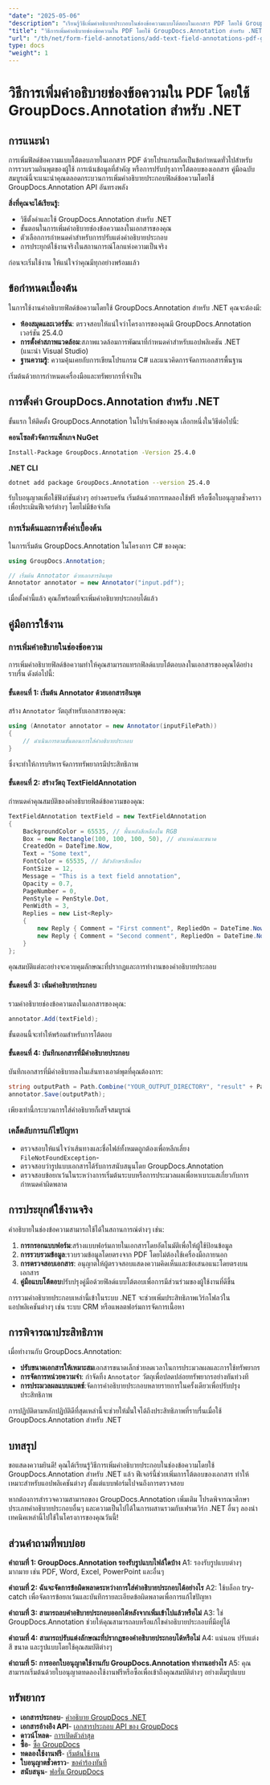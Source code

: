 ```yaml
---
"date": "2025-05-06"
"description": "เรียนรู้วิธีเพิ่มคำอธิบายประกอบในช่องข้อความแบบโต้ตอบในเอกสาร PDF โดยใช้ GroupDocs.Annotation สำหรับ .NET ปฏิบัติตามคำแนะนำทีละขั้นตอนนี้เพื่อปรับปรุงการโต้ตอบของเอกสาร"
"title": "วิธีการเพิ่มคำอธิบายช่องข้อความใน PDF โดยใช้ GroupDocs.Annotation สำหรับ .NET (บทช่วยสอน)"
"url": "/th/net/form-field-annotations/add-text-field-annotations-pdf-groupdocs-net/"
type: docs
"weight": 1
---
```


# วิธีการเพิ่มคำอธิบายช่องข้อความใน PDF โดยใช้ GroupDocs.Annotation สำหรับ .NET

## การแนะนำ

การเพิ่มฟิลด์ข้อความแบบโต้ตอบภายในเอกสาร PDF ด้วยโปรแกรมถือเป็นข้อกำหนดทั่วไปสำหรับการรวบรวมอินพุตของผู้ใช้ การเน้นข้อมูลที่สำคัญ หรือการปรับปรุงการโต้ตอบของเอกสาร คู่มือฉบับสมบูรณ์นี้จะแนะนำคุณตลอดกระบวนการเพิ่มคำอธิบายประกอบฟิลด์ข้อความโดยใช้ GroupDocs.Annotation API อันทรงพลัง

**สิ่งที่คุณจะได้เรียนรู้:**
- วิธีตั้งค่าและใช้ GroupDocs.Annotation สำหรับ .NET
- ขั้นตอนในการเพิ่มคำอธิบายช่องข้อความลงในเอกสารของคุณ
- ตัวเลือกการกำหนดค่าสำหรับการปรับแต่งคำอธิบายประกอบ
- การประยุกต์ใช้งานจริงในสถานการณ์โลกแห่งความเป็นจริง

ก่อนจะเริ่มใช้งาน ให้แน่ใจว่าคุณมีทุกอย่างพร้อมแล้ว

## ข้อกำหนดเบื้องต้น

ในการใช้งานคำอธิบายฟิลด์ข้อความโดยใช้ GroupDocs.Annotation สำหรับ .NET คุณจะต้องมี:
- **ห้องสมุดและเวอร์ชัน**: ตรวจสอบให้แน่ใจว่าโครงการของคุณมี GroupDocs.Annotation เวอร์ชัน 25.4.0
- **การตั้งค่าสภาพแวดล้อม**:สภาพแวดล้อมการพัฒนาที่กำหนดค่าสำหรับแอปพลิเคชัน .NET (แนะนำ Visual Studio)
- **ฐานความรู้**: ความคุ้นเคยกับการเขียนโปรแกรม C# และแนวคิดการจัดการเอกสารพื้นฐาน

เริ่มต้นด้วยการกำหนดเครื่องมือและทรัพยากรที่จำเป็น

## การตั้งค่า GroupDocs.Annotation สำหรับ .NET

ขั้นแรก ให้ติดตั้ง GroupDocs.Annotation ในโปรเจ็กต์ของคุณ เลือกหนึ่งในวิธีต่อไปนี้:

**คอนโซลตัวจัดการแพ็กเกจ NuGet**
```bash
Install-Package GroupDocs.Annotation -Version 25.4.0
```

**.NET CLI**
```bash
dotnet add package GroupDocs.Annotation --version 25.4.0
```

รับใบอนุญาตเพื่อใช้ฟังก์ชันต่างๆ อย่างครบครัน เริ่มต้นด้วยการทดลองใช้ฟรี หรือซื้อใบอนุญาตชั่วคราวเพื่อประเมินฟีเจอร์ต่างๆ โดยไม่มีข้อจำกัด

### การเริ่มต้นและการตั้งค่าเบื้องต้น

ในการเริ่มต้น GroupDocs.Annotation ในโครงการ C# ของคุณ:
```csharp
using GroupDocs.Annotation;

// เริ่มต้น Annotator ด้วยเอกสารอินพุต
Annotator annotator = new Annotator("input.pdf");
```
เมื่อตั้งค่านี้แล้ว คุณก็พร้อมที่จะเพิ่มคำอธิบายประกอบได้แล้ว

## คู่มือการใช้งาน

### การเพิ่มคำอธิบายในช่องข้อความ

การเพิ่มคำอธิบายฟิลด์ข้อความทำให้คุณสามารถแทรกฟิลด์แบบโต้ตอบลงในเอกสารของคุณได้อย่างราบรื่น ดังต่อไปนี้:

#### ขั้นตอนที่ 1: เริ่มต้น Annotator ด้วยเอกสารอินพุต
สร้าง `Annotator` วัตถุสำหรับเอกสารของคุณ:
```csharp
using (Annotator annotator = new Annotator(inputFilePath))
{
    // ดำเนินการตามขั้นตอนการใส่คำอธิบายประกอบ
}
```
ซึ่งจะทำให้การบริหารจัดการทรัพยากรมีประสิทธิภาพ

#### ขั้นตอนที่ 2: สร้างวัตถุ TextFieldAnnotation
กำหนดค่าคุณสมบัติของคำอธิบายฟิลด์ข้อความของคุณ:
```csharp
TextFieldAnnotation textField = new TextFieldAnnotation
{
    BackgroundColor = 65535, // พื้นหลังสีเหลืองใน RGB
    Box = new Rectangle(100, 100, 100, 50), // ตำแหน่งและขนาด
    CreatedOn = DateTime.Now,
    Text = "Some text",
    FontColor = 65535, // สีตัวอักษรสีเหลือง
    FontSize = 12,
    Message = "This is a text field annotation",
    Opacity = 0.7,
    PageNumber = 0,
    PenStyle = PenStyle.Dot,
    PenWidth = 3,
    Replies = new List<Reply>
    {
        new Reply { Comment = "First comment", RepliedOn = DateTime.Now },
        new Reply { Comment = "Second comment", RepliedOn = DateTime.Now }
    }
};
```
คุณสมบัติแต่ละอย่างจะควบคุมลักษณะที่ปรากฏและการทำงานของคำอธิบายประกอบ

#### ขั้นตอนที่ 3: เพิ่มคำอธิบายประกอบ
รวมคำอธิบายช่องข้อความลงในเอกสารของคุณ:
```csharp
annotator.Add(textField);
```
ขั้นตอนนี้จะทำให้พร้อมสำหรับการโต้ตอบ

#### ขั้นตอนที่ 4: บันทึกเอกสารที่มีคำอธิบายประกอบ
บันทึกเอกสารที่มีคำอธิบายลงในเส้นทางเอาต์พุตที่คุณต้องการ:
```csharp
string outputPath = Path.Combine("YOUR_OUTPUT_DIRECTORY", "result" + Path.GetExtension(inputFilePath));
annotator.Save(outputPath);
```
เพียงเท่านี้กระบวนการใส่คำอธิบายก็เสร็จสมบูรณ์

### เคล็ดลับการแก้ไขปัญหา
- ตรวจสอบให้แน่ใจว่าเส้นทางและชื่อไฟล์ทั้งหมดถูกต้องเพื่อหลีกเลี่ยง `FileNotFoundException`-
- ตรวจสอบว่ารูปแบบเอกสารได้รับการสนับสนุนโดย GroupDocs.Annotation
- ตรวจสอบข้อยกเว้นในระหว่างการเริ่มต้นระบบหรือการประมวลผลเพื่อหาเบาะแสเกี่ยวกับการกำหนดค่าผิดพลาด

## การประยุกต์ใช้งานจริง

คำอธิบายในช่องข้อความสามารถใช้ได้ในสถานการณ์ต่างๆ เช่น:
1. **การกรอกแบบฟอร์ม**:สร้างแบบฟอร์มภายในเอกสารโดยอัตโนมัติเพื่อให้ผู้ใช้ป้อนข้อมูล
2. **การรวบรวมข้อมูล**:รวบรวมข้อมูลโดยตรงจาก PDF โดยไม่ต้องใช้เครื่องมือภายนอก
3. **การตรวจสอบเอกสาร**: อนุญาตให้ผู้ตรวจสอบแสดงความคิดเห็นและข้อเสนอแนะโดยตรงบนเอกสาร
4. **คู่มือแบบโต้ตอบ**ปรับปรุงคู่มือด้วยฟิลด์แบบโต้ตอบเพื่อการมีส่วนร่วมของผู้ใช้งานที่ดีขึ้น

การรวมคำอธิบายประกอบเหล่านี้เข้าในระบบ .NET จะช่วยเพิ่มประสิทธิภาพเวิร์กโฟลว์ในแอปพลิเคชันต่างๆ เช่น ระบบ CRM หรือแพลตฟอร์มการจัดการเนื้อหา

## การพิจารณาประสิทธิภาพ

เมื่อทำงานกับ GroupDocs.Annotation:
- **ปรับขนาดเอกสารให้เหมาะสม**เอกสารขนาดเล็กช่วยลดเวลาในการประมวลผลและการใช้ทรัพยากร
- **การจัดการหน่วยความจำ**: กำจัดทิ้ง `Annotator` วัตถุเพื่อปลดปล่อยทรัพยากรอย่างทันท่วงที
- **การประมวลผลแบบแบตช์**:จัดการคำอธิบายประกอบหลายรายการในครั้งเดียวเพื่อปรับปรุงประสิทธิภาพ

การปฏิบัติตามหลักปฏิบัติดีที่สุดเหล่านี้จะช่วยให้มั่นใจได้ถึงประสิทธิภาพที่ราบรื่นเมื่อใช้ GroupDocs.Annotation สำหรับ .NET

## บทสรุป

ขอแสดงความยินดี! คุณได้เรียนรู้วิธีการเพิ่มคำอธิบายประกอบในช่องข้อความโดยใช้ GroupDocs.Annotation สำหรับ .NET แล้ว ฟีเจอร์นี้ช่วยเพิ่มการโต้ตอบของเอกสาร ทำให้เหมาะสำหรับแอปพลิเคชันต่างๆ ตั้งแต่แบบฟอร์มไปจนถึงการตรวจสอบ

หากต้องการสำรวจความสามารถของ GroupDocs.Annotation เพิ่มเติม โปรดพิจารณาศึกษาประเภทคำอธิบายประกอบอื่นๆ และความเป็นไปได้ในการผสานรวมกับเฟรมเวิร์ก .NET อื่นๆ ลองนำเทคนิคเหล่านี้ไปใช้ในโครงการของคุณวันนี้!

## ส่วนคำถามที่พบบ่อย

**คำถามที่ 1: GroupDocs.Annotation รองรับรูปแบบไฟล์ใดบ้าง**
A1: รองรับรูปแบบต่างๆ มากมาย เช่น PDF, Word, Excel, PowerPoint และอื่นๆ

**คำถามที่ 2: ฉันจะจัดการข้อผิดพลาดระหว่างการใส่คำอธิบายประกอบได้อย่างไร**
A2: ใช้บล็อก try-catch เพื่อจัดการข้อยกเว้นและบันทึกรายละเอียดข้อผิดพลาดเพื่อการแก้ไขปัญหา

**คำถามที่ 3: สามารถลบคำอธิบายประกอบออกได้หลังจากเพิ่มเข้าไปแล้วหรือไม่**
A3: ใช่ GroupDocs.Annotation ช่วยให้คุณสามารถลบหรือแก้ไขคำอธิบายประกอบที่มีอยู่ได้

**คำถามที่ 4: สามารถปรับแต่งลักษณะที่ปรากฏของคำอธิบายประกอบได้หรือไม่**
A4: แน่นอน ปรับแต่งสี ขนาด และรูปแบบโดยใช้คุณสมบัติต่างๆ

**คำถามที่ 5: การออกใบอนุญาตใช้งานกับ GroupDocs.Annotation ทำงานอย่างไร**
A5: คุณสามารถเริ่มต้นด้วยใบอนุญาตทดลองใช้งานฟรีหรือซื้อเพื่อเข้าถึงคุณสมบัติต่างๆ อย่างเต็มรูปแบบ

## ทรัพยากร
- **เอกสารประกอบ**- [คำอธิบาย GroupDocs .NET](https://docs.groupdocs.com/annotation/net/)
- **เอกสารอ้างอิง API**- [เอกสารประกอบ API ของ GroupDocs](https://reference.groupdocs.com/annotation/net/)
- **ดาวน์โหลด**- [การเปิดตัวล่าสุด](https://releases.groupdocs.com/annotation/net/)
- **ซื้อ**- [ซื้อ GroupDocs](https://purchase.groupdocs.com/buy)
- **ทดลองใช้งานฟรี**- [เริ่มต้นใช้งาน](https://releases.groupdocs.com/annotation/net/)
- **ใบอนุญาตชั่วคราว**- [ขอคำร้องทันที](https://purchase.groupdocs.com/temporary-license/)
- **สนับสนุน**- [ฟอรั่ม GroupDocs](https://forum.groupdocs.com/c/annotation/)